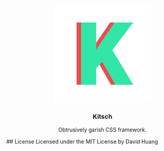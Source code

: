 <p align="center">
    <img src="logo.png" alt="Kitsch Logo">
    <h3 align="center">Kitsch</h3>
    <p align="center">Obtrusively garish CSS framework.</p>
</p>
## License
Licensed under the MIT License by David Huang